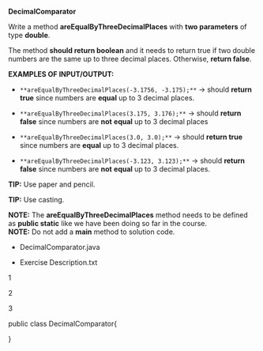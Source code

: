 
**DecimalComparator**

Write a method **areEqualByThreeDecimalPlaces** with **two parameters** of type **double**.

The method **should return boolean** and it needs to  return true if two double numbers are the same up to three decimal places. Otherwise, **return false**.



**EXAMPLES OF INPUT/OUTPUT:**

-   `**areEqualByThreeDecimalPlaces(-3.1756, -3.175);**` → should **return true** since numbers are **equal** up to 3 decimal places.

-   `**areEqualByThreeDecimalPlaces(3.175, 3.176);**` → should **return false** since numbers are **not** **equal** up to 3 decimal places

-   `**areEqualByThreeDecimalPlaces(3.0, 3.0);**` → should **return true** since numbers are **equal** up to 3 decimal places.

-   `**areEqualByThreeDecimalPlaces(-3.123, 3.123);**` → should **return false** since numbers are **not** **equal** up to 3 decimal places.




**TIP:** Use paper and pencil.

**TIP:** Use casting.

**NOTE:** The **areEqualByThreeDecimalPlaces** method needs to be defined as **public static** ​like we have been doing so far in the course.  
**NOTE:** Do not add a **main** method to solution code.

-   DecimalComparator.java

-   Exercise Description.txt


1

2

3

public class DecimalComparator{

}